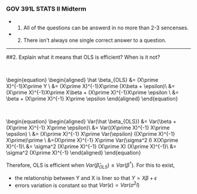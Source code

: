 
### GOV 391L STATS II Midterm

- 1) All of the questions can be answerd in no more than 2-3 sencenses.
- 2) There isn't always one single correct answer to a question. 



---


##2. Explain what it means that OLS is efficient? When is it not?

<br>

\begin{equation}
\begin{aligned}
\hat \beta_{OLS} &= (X\prime X)^{-1}X\prime Y \\
&= (X\prime X)^{-1}X\prime (X\beta + \epsilon)\\
&= (X\prime X)^{-1}X\prime X\beta + (X\prime X)^{-1}X\prime \epsilon \\
&= \beta + (X\prime X)^{-1} X\prime \epsilon 
\end{aligned}
\end{equation}

<br>

\begin{equation}
\begin{aligned}
Var(\hat \beta_{OLS}) &= Var(\beta + (X\prime X)^{-1} X\prime \epsilon)\\
&= Var((X\prime X)^{-1} X\prime \epsilon) \\
&= (X\prime X)^{-1} X\prime Var(\epsilon) ((X\prime X)^{-1} X\prime)\prime \\
&=(X\prime X)^{-1} X\prime Var(\sigma^2 I) X(X\prime X)^{-1}\\
&= \sigma^2 (X\prime X)^{-1} (X\prime X) (X\prime X)^{-1}\\
&= \sigma^2 (X\prime X)^{-1}
\end{aligned}
\end{equation}

Therefore, OLS is efficient when $Var(\hat \beta_{OLS}) \leq Var(\beta^{*})$. For this to exist,
- the relationship between Y and X is liner so that $Y = X\beta + \epsilon$
- errors variation is constant so that $Var(\epsilon) = Var(\sigma^2 I)$
